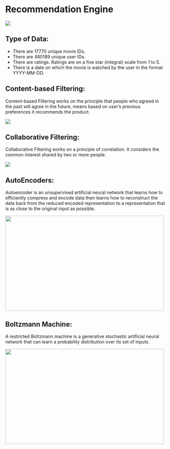 # Recommendation Engine 

<img src = "https://i0.wp.com/capablemachine.com/wp-content/uploads/2020/06/image-17.png?w=750&ssl=1"/>

## Type of Data:
- There are 17770 unique movie IDs.
- There are 480189 unique user IDs.
- There are ratings. Ratings are on a five star (integral) scale from 1 to 5.
- There is a date on which the movie is watched by the user in the format YYYY-MM-DD.


## Content-based Filtering:

Content-based Filtering works on the principle that people who agreed in the past will agree in the future, means based on user’s previous preferences it recommends the product.

<img 
src = "https://i2.wp.com/capablemachine.com/wp-content/uploads/2020/05/image-109.png?w=750&ssl=1" />

## Collaborative Filtering:

Collaborative Filtering works on a principle of correlation. It considers the common interest shared by two or more people.

<img  src  = "https://i0.wp.com/capablemachine.com/wp-content/uploads/2020/05/image-107.png?w=750&ssl=1"/>

## AutoEncoders:

Autoencoder is an unsupervised artificial neural network that learns how to efficiently compress and encode data then learns how to reconstruct the data back from the reduced encoded representation to a representation that is as close to the original input as possible.

<img height = "300" width = "500" src = "https://miro.medium.com/max/4108/1*grRsUONFkqam-cyUltptwA.png"/>


## Boltzmann Machine:

A restricted Boltzmann machine is a generative stochastic artificial neural network that can learn a probability distribution over its set of inputs. 

<img height = "300" width = "500" src = "https://miro.medium.com/max/1760/1*ZY4c980_7MfEMYTIi6jvTw.png"/>
